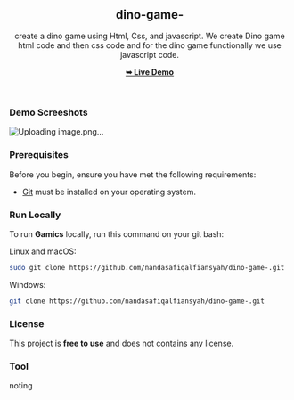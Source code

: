 # 

<div align="center">
  
  <br />
  <br />

  <h2 align="center">dino-game-</h2>

  create a dino game using Html, Css, and javascript. We create Dino game html code and then css code and for the dino game functionally we use javascript code.

  <a href="https://nandasafiqalfiansyah.github.io/dino-game-/"><strong>➥ Live Demo</strong></a>

</div>

<br />

### Demo Screeshots

![Uploading image.png…](https://blogger.googleusercontent.com/img/b/R29vZ2xl/AVvXsEg9XYjRslNktbGLZsHEm3kgZpERofaikJ1myjOpJbXzYJdgjQcTBUQsbohItKlQBr5Bvcx2MhF0bWICbwUo3Jzai_Talj4m16nCatWeN3ox8PjCdsh1FE2rcyKWlZSlvyKIMjOscQ7uFkFG4Yu_Jquq_5LyIY6JbctM5h-97UJHsetilRjJeAX3eB3gXw/s825/Snapshot_22-03-30_17-58-56.png)

### Prerequisites

Before you begin, ensure you have met the following requirements:

* [Git](https://git-scm.com/downloads "Download Git") must be installed on your operating system.

### Run Locally

To run **Gamics** locally, run this command on your git bash:

Linux and macOS:

```bash
sudo git clone https://github.com/nandasafiqalfiansyah/dino-game-.git
```

Windows:

```bash
git clone https://github.com/nandasafiqalfiansyah/dino-game-.git
```


### License

This project is **free to use** and does not contains any license.

### Tool
noting
